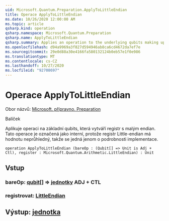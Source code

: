 ```yaml
---
uid: Microsoft.Quantum.Preparation.ApplyToLittleEndian
title: Operace ApplyToLittleEndian
ms.date: 10/26/2020 12:00:00 AM
ms.topic: article
qsharp.kind: operation
qsharp.namespace: Microsoft.Quantum.Preparation
qsharp.name: ApplyToLittleEndian
qsharp.summary: Applies an operation to the underlying qubits making up a little-endian register. This operation is marked as internal, as a little-endian register is intended to be "opaque," such that this is an implementation detail only.
ms.openlocfilehash: d94a9969a3f827d594946ab8ca6cd4672da7ef7e
ms.sourcegitcommit: 29e0d88a30e4166fa580132124b0eb57e1f0e986
ms.translationtype: MT
ms.contentlocale: cs-CZ
ms.lasthandoff: 10/27/2020
ms.locfileid: "92708697"
---
```

# <a name="applytolittleendian-operation"></a>Operace ApplyToLittleEndian

Obor názvů: [Microsoft. přípravno. Preparation](xref:Microsoft.Quantum.Preparation)

Balíček [](https://nuget.org/packages/)


Aplikuje operaci na základní qubits, která vytváří registr s malým endian. Tato operace je označená jako interní, protože registr Little-endian má hodnotu neprůhledný, takže se jedná jenom o podrobnosti implementace.

```qsharp
operation ApplyToLittleEndian (bareOp : (Qubit[] => Unit is Adj + Ctl), register : Microsoft.Quantum.Arithmetic.LittleEndian) : Unit
```


## <a name="input"></a>Vstup

### <a name="bareop--qubit--unit-adj--ctl"></a>bareOp: [qubit](xref:microsoft.quantum.lang-ref.qubit)[] => [jednotky](xref:microsoft.quantum.lang-ref.unit) ADJ + CTL




### <a name="register--littleendian"></a>registrovat: [LittleEndian](xref:Microsoft.Quantum.Arithmetic.LittleEndian)





## <a name="output--unit"></a>Výstup: [jednotka](xref:microsoft.quantum.lang-ref.unit)

